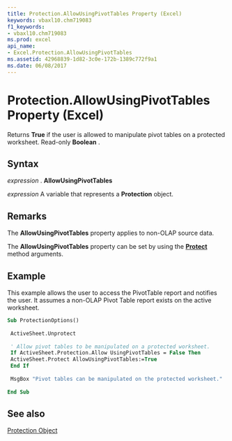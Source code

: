 ```yaml
---
title: Protection.AllowUsingPivotTables Property (Excel)
keywords: vbaxl10.chm719083
f1_keywords:
- vbaxl10.chm719083
ms.prod: excel
api_name:
- Excel.Protection.AllowUsingPivotTables
ms.assetid: 42968839-1d82-3c0e-172b-1389c772f9a1
ms.date: 06/08/2017
---
```



# Protection.AllowUsingPivotTables Property (Excel)

Returns  **True** if the user is allowed to manipulate pivot tables on a protected worksheet. Read-only **Boolean** .


## Syntax

 _expression_ . **AllowUsingPivotTables**

 _expression_ A variable that represents a **Protection** object.


## Remarks

The  **AllowUsingPivotTables** property applies to non-OLAP source data.

The  **AllowUsingPivotTables** property can be set by using the **[Protect](Excel.Worksheet.Protect.md)** method arguments.


## Example

This example allows the user to access the PivotTable report and notifies the user. It assumes a non-OLAP Pivot Table report exists on the active worksheet.


```vb
Sub ProtectionOptions() 
 
 ActiveSheet.Unprotect 
 
 ' Allow pivot tables to be manipulated on a protected worksheet. 
 If ActiveSheet.Protection.Allow UsingPivotTables = False Then 
 ActiveSheet.Protect AllowUsingPivotTables:=True 
 End If 
 
 MsgBox "Pivot tables can be manipulated on the protected worksheet." 
 
End Sub
```


## See also


[Protection Object](Excel.Protection.md)

